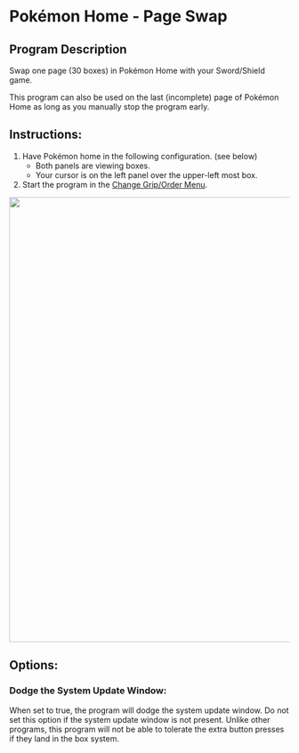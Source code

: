 # Pokémon Home - Page Swap

## Program Description

Swap one page (30 boxes) in Pokémon Home with your Sword/Shield game.

This program can also be used on the last (incomplete) page of Pokémon Home as long as you manually stop the program early.

## Instructions:
1. Have Pokémon home in the following configuration. (see below)
   - Both panels are viewing boxes.
   - Your cursor is on the left panel over the upper-left most box.
2. Start the program in the [Change Grip/Order Menu](https://github.com/PokemonAutomation/SwSh-Arduino/wiki/Appendix:-ChangeGripOrderMenu).

<img src="https://raw.githubusercontent.com/PokemonAutomation/SwSh-Arduino/master/Documentation/SerialPrograms/images/PokemonHome-PageSwap.jpg" width="800">

## Options:

### Dodge the System Update Window:

When set to true, the program will dodge the system update window. Do not set this option if the system update window is not present. Unlike other programs, this program will not be able to tolerate the extra button presses if they land in the box system.

